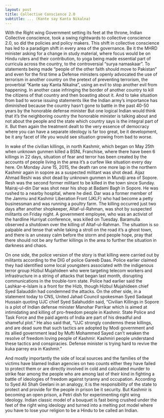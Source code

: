 ```yaml
---
layout: post
title: Collective Conscience 2.0
subtitle: ... (Kante say Kanta Nikalna)
---
```


With the Right wing Government setting its feet at the throne, Indian Collective conscience, took a swing rightwards to collective conscience 2.0, so did the policies and policy makers. This shift in collective conscience has led to a paradigm shift in every area of the governance.
Be it the MHRD minister asking for a change in study material, where focus would be on Hindu rulers and their contribution, to yoga being made essential part of curricula across the country, to the controversial “surya namaskaar”. To statements being made “people of the other faith should move to Pakistan” and even for the first time a Defense ministers openly advocated  the use of terrorism in another country on the pretext of preventing terrorism, the proverbial “Kante say Kanta Nikalna”, using an evil to stop another evil from happening. In another case infringing the border of another country to kill the citizens of that country and then boasting about it.  And to take situation from bad to worse issuing statements like the Indian army’s importance has diminished because the country hasn’t gone to battle in the past 40-50 years by the honorable defense minister
But one logical Indian would think that it’s the neighboring country the honorable minister is talking about and not about the people and the state which country says is the integral part of it. But then again the treatment dealt to the very essence of democracy where you can have a separate ideology is far too great, be it development, be it any facet of life you would see situation growing from bad to worse.

In wake of the civilian killings, in north Kashmir, which began on May 25th when unknown gunmen killed a BSNL Franchise, where there have been 6 killings in 22 days, situation of fear and terror has been created by the accounts of people living in the area it’s a curfew like situation every day here.
On Monday June 15, 2015, the death ran one more lap in the northern Kashmir again in sopore as a suspected militant was shot dead. Aijaz Ahmad Reshi was shot dead by unknown gunmen in Mundji area of Sopore. Resh was the second former militant to be killed in the town since Sunday. Mairaj-ul-din Dar was shot near his shop at Badami Bagh in Sopore. He was rushed to a nearby hospital, where he died. Dar was a former member of the Jammu and Kashmir Liberation Front (JKLF) who had become a petty businessman and was running a poultry farm.
The killing occurred just two days after another shopkeeper, Altaf-ul-Rahman, was shot by suspected militants on Friday night. A government employee, who was an activist of the hardline Hurriyat conference, was killed on Tuesday. Baramulla observed a shutdown over the killing of Altaf-ul-Rahman.
The situation is so palpable and tense that while taking a stroll on the road it’s a ghost town, and there is an uneasy calm before the storm and people hope, pray that there should not be any further killings in the area to further the situation in darkness and chaos.

On one side, the police version of the story is that killing were carried out by militants according to the DIG of police Gareeb Daas. Police earlier claimed they had identified some local youngsters associated with the indigenous terror group Hizbul Mujahideen who were targeting telecom workers and infrastructure in a string of attacks that began last month, disrupting communications in the trouble-torn state. Police had earlier said the Lashkar-e-Islam is a front for the Hizb, though Hizbul Mujahideen chief Syed Salauddin had condemned the attacks. 
On the other side, in a statement today to CNS, United Jahad Council spokesman Syed Sadaqat Hussain quoting UJC chief Syed Salahuddin said, “Civilian Killings in Sopore is a plot of Indian defense minister Manohar Parrikar which is aimed at intimidating and killing of pro-freedom people in Kashmir. State Police and Task Force and the paid agents of India are part of his dreadful and shameful plot.”
He also said that, “UJC strongly condemns these killings, and are dead sure that such tactics are adopted by Modi government and its allied government lead by Mufti Mohammed Sayed can’t weaken the resolve of freedom loving people of Kashmir. Kashmiri people understand these tactics and conspiracies. Defense minister is trying hard to revive the kuka parrey era in Kashmir.”

And mostly importantly the side of local sources and the families of the victims have blamed Indian agencies on two counts either they have failed to protect them or are directly involved in cold and calculated murder to strike fear among the people who are among last of their kind in fighting a battle of ideologies of freedom against tyranny and occupation.
According to Syed Ali Shah Geelani in an analogy, it is the responsibility of the state to protect and provide for the people in prison be it security.
But Kashmir is becoming an open prison, a Petri dish for experimenting right wing ideology. Indian classic model of a bouquet is fast being crushed under the feet of the right wing ideology and turned into a melting pot model where you have to lose your religion to be a Hindu to be called an Indian.
